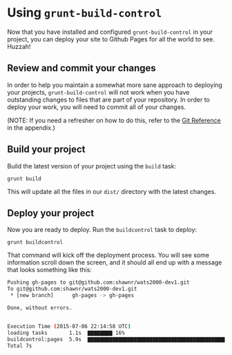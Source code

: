 # Using `grunt-build-control`
Now that you have installed and configured `grunt-build-control` in your project, you can deploy your site to Github Pages for all the world to see. Huzzah!

## Review and commit your changes
In order to help you maintain a somewhat more sane approach to deploying your projects, `grunt-build-control` will not work when you have outstanding changes to files that are part of your repository. In order to deploy your work, you will need to commit all of your changes.

(NOTE: If you need a refresher on how to do this, refer to the [Git Reference](appendix/git_reference.md) in the appendix.)

## Build your project
Build the latest version of your project using the `build` task:

```
grunt build
```

This will update all the files in our `dist/` directory with the latest changes. 

## Deploy your project
Now you are ready to deploy. Run the `buildcontrol` task to deploy:

```
grunt buildcontrol
```

That command will kick off the deployment process. You will see some information scroll down the screen, and it should all end up with a message that looks something like this:

```bash
Pushing gh-pages to git@github.com:shawnr/wats2000-dev1.git
To git@github.com:shawnr/wats2000-dev1.git
 * [new branch]      gh-pages -> gh-pages

Done, without errors.


Execution Time (2015-07-06 22:14:58 UTC)
loading tasks       1.1s  ▇▇▇▇▇▇▇▇ 16%
buildcontrol:pages  5.9s  ▇▇▇▇▇▇▇▇▇▇▇▇▇▇▇▇▇▇▇▇▇▇▇▇▇▇▇▇▇▇▇▇▇▇▇▇▇▇▇▇▇▇▇▇▇▇▇▇▇ 84%
Total 7s
```

